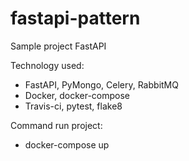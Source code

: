 # fastapi-pattern
Sample project FastAPI

Technology used:
 - FastAPI, PyMongo, Celery, RabbitMQ
 - Docker, docker-compose
 - Travis-ci, pytest, flake8

Command run project:
  - docker-compose up

